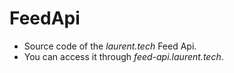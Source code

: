 # FeedApi

- Source code of the _laurent.tech_ Feed Api.
- You can access it through _feed-api.laurent.tech_.
